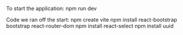 To start the application: npm run dev

Code we ran off the start:
npm create vite
npm install react-bootstrap bootstrap react-router-dom
npm install react-select
npm install uuid